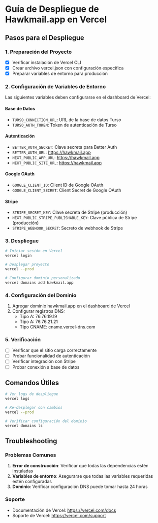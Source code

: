 # Guía de Despliegue de Hawkmail.app en Vercel

## Pasos para el Despliegue

### 1. Preparación del Proyecto
- [x] Verificar instalación de Vercel CLI
- [x] Crear archivo vercel.json con configuración específica
- [x] Preparar variables de entorno para producción

### 2. Configuración de Variables de Entorno
Las siguientes variables deben configurarse en el dashboard de Vercel:

#### Base de Datos
- `TURSO_CONNECTION_URL`: URL de la base de datos Turso
- `TURSO_AUTH_TOKEN`: Token de autenticación de Turso

#### Autenticación
- `BETTER_AUTH_SECRET`: Clave secreta para Better Auth
- `BETTER_AUTH_URL`: https://hawkmail.app
- `NEXT_PUBLIC_APP_URL`: https://hawkmail.app
- `NEXT_PUBLIC_SITE_URL`: https://hawkmail.app

#### Google OAuth
- `GOOGLE_CLIENT_ID`: Client ID de Google OAuth
- `GOOGLE_CLIENT_SECRET`: Client Secret de Google OAuth

#### Stripe
- `STRIPE_SECRET_KEY`: Clave secreta de Stripe (producción)
- `NEXT_PUBLIC_STRIPE_PUBLISHABLE_KEY`: Clave pública de Stripe (producción)
- `STRIPE_WEBHOOK_SECRET`: Secreto de webhook de Stripe

### 3. Despliegue
```bash
# Iniciar sesión en Vercel
vercel login

# Desplegar proyecto
vercel --prod

# Configurar dominio personalizado
vercel domains add hawkmail.app
```

### 4. Configuración del Dominio
1. Agregar dominio hawkmail.app en el dashboard de Vercel
2. Configurar registros DNS:
   - Tipo A: 76.76.19.19
   - Tipo A: 76.76.21.21
   - Tipo CNAME: cname.vercel-dns.com

### 5. Verificación
- [ ] Verificar que el sitio carga correctamente
- [ ] Probar funcionalidad de autenticación
- [ ] Verificar integración con Stripe
- [ ] Probar conexión a base de datos

## Comandos Útiles

```bash
# Ver logs de despliegue
vercel logs

# Re-desplegar con cambios
vercel --prod

# Verificar configuración del dominio
vercel domains ls
```

## Troubleshooting

### Problemas Comunes
1. **Error de construcción**: Verificar que todas las dependencias estén instaladas
2. **Variables de entorno**: Asegurarse que todas las variables requeridas estén configuradas
3. **Dominio**: Verificar configuración DNS puede tomar hasta 24 horas

### Soporte
- Documentación de Vercel: https://vercel.com/docs
- Soporte de Vercel: https://vercel.com/support